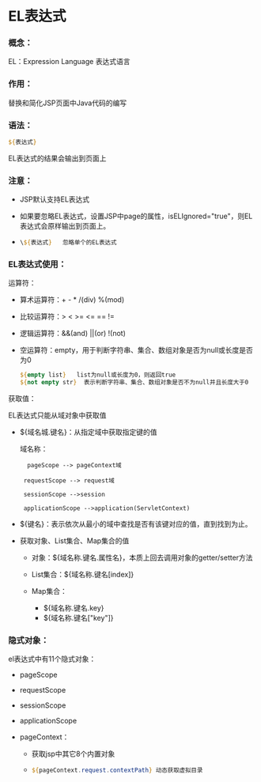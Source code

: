# EL表达式

### 概念：

EL：Expression Language 表达式语言



### 作用：

替换和简化JSP页面中Java代码的编写



### 语法：

```jsp
${表达式}
```

EL表达式的结果会输出到页面上



### 注意：

- JSP默认支持EL表达式

- 如果要忽略EL表达式，设置JSP中page的属性，isELIgnored="true"，则EL表达式会原样输出到页面上。

- ```jsp 
  \${表达式}   忽略单个的EL表达式
  ```

  

### EL表达式使用：

运算符：

- 算术运算符：+  -  *  /(div)  %(mod)

- 比较运算符：>  <  >=  <=  ==  !=

- 逻辑运算符：&&(and)  ||(or)  !(not)

- 空运算符：empty，用于判断字符串、集合、数组对象是否为null或长度是否为0

  ```jsp
  ${empty list}   list为null或长度为0，则返回true
  ${not empty str}	表示判断字符串、集合、数组对象是否不为null并且长度大于0
  ```

  



获取值：

EL表达式只能从域对象中获取值

- ${域名城.键名}：从指定域中获取指定键的值

  域名称：

  ```
  	pageScope --> pageContext域
  
  ​	requestScope --> request域
  
  ​	sessionScope -->session
  
  ​	applicationScope -->application(ServletContext)
  ```

  

- ${键名}：表示依次从最小的域中查找是否有该键对应的值，直到找到为止。

- 获取对象、List集合、Map集合的值

  - 对象：${域名称.键名.属性名}，本质上回去调用对象的getter/setter方法

  - List集合：${域名称.键名[index]}

  - Map集合：

    - ${域名称.键名.key}
    - ${域名称.键名["key"]}

    

### 隐式对象：

el表达式中有11个隐式对象：

- pageScope

- requestScope

- sessionScope

- applicationScope

- pageContext：

  - 获取jsp中其它8个内置对象

  - ```jsp
    ${pageContext.request.contextPath} 动态获取虚拟目录
    ```